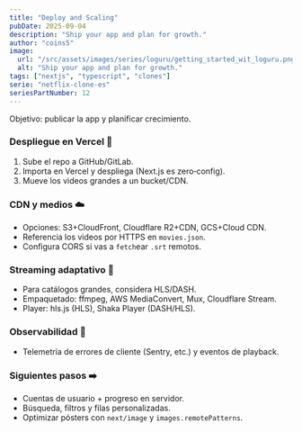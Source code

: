 ```yaml
---
title: "Deploy and Scaling"
pubDate: 2025-09-04
description: "Ship your app and plan for growth."
author: "coins5"
image:
  url: "/src/assets/images/series/loguru/getting_started_wit_loguru.png"
  alt: "Ship your app and plan for growth."
tags: ["nextjs", "typescript", "clones"]
serie: "netflix-clone-es"
seriesPartNumber: 12
---
```


Objetivo: publicar la app y planificar crecimiento.

### Despliegue en Vercel 🚀

1. Sube el repo a GitHub/GitLab.
2. Importa en Vercel y despliega (Next.js es zero‑config).
3. Mueve los videos grandes a un bucket/CDN.

### CDN y medios ☁️

- Opciones: S3+CloudFront, Cloudflare R2+CDN, GCS+Cloud CDN.
- Referencia los videos por HTTPS en `movies.json`.
- Configura CORS si vas a `fetch`ear `.srt` remotos.

### Streaming adaptativo 📶

- Para catálogos grandes, considera HLS/DASH.
- Empaquetado: ffmpeg, AWS MediaConvert, Mux, Cloudflare Stream.
- Player: hls.js (HLS), Shaka Player (DASH/HLS).

### Observabilidad 🔎

- Telemetría de errores de cliente (Sentry, etc.) y eventos de playback.

### Siguientes pasos ➡️

- Cuentas de usuario + progreso en servidor.
- Búsqueda, filtros y filas personalizadas.
- Optimizar pósters con `next/image` y `images.remotePatterns`.
